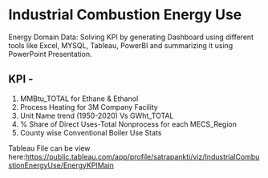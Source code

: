 # Industrial Combustion Energy Use
Energy Domain Data: Solving KPI by generating Dashboard using different tools like Excel, MYSQL, Tableau, PowerBI and summarizing it using PowerPoint Presentation.

## KPI -
1. MMBtu_TOTAL for Ethane & Ethanol 
2. Process Heating for 3M Company Facility
3. Unit Name trend (1950-2020) Vs GWht_TOTAL
4. % Share of Direct Uses-Total Nonprocess for each MECS_Region
5. County wise Conventional Boiler Use Stats

Tableau File can be view here:https://public.tableau.com/app/profile/satrapankti/viz/IndustrialCombustionEnergyUse/EnergyKPIMain

